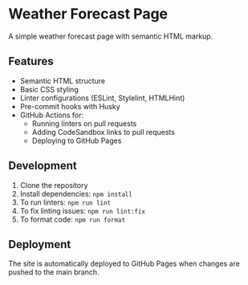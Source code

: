 # Weather Forecast Page

A simple weather forecast page with semantic HTML markup.

## Features

- Semantic HTML structure
- Basic CSS styling
- Linter configurations (ESLint, Stylelint, HTMLHint)
- Pre-commit hooks with Husky
- GitHub Actions for:
  - Running linters on pull requests
  - Adding CodeSandbox links to pull requests
  - Deploying to GitHub Pages

## Development

1. Clone the repository
2. Install dependencies: `npm install`
3. To run linters: `npm run lint`
4. To fix linting issues: `npm run lint:fix`
5. To format code: `npm run format`

## Deployment

The site is automatically deployed to GitHub Pages when changes are pushed to the main branch.
